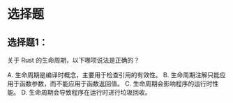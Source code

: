 # 选择题


## 选择题1：

关于 Rust 的生命周期，以下哪项说法是正确的？

A. 生命周期是编译时概念，主要用于检查引用的有效性。
B. 生命周期注解只能应用于函数参数，而不能应用于函数返回值。
C. 生命周期会影响程序的运行时性能。
D. 生命周期会导致程序在运行时进行垃圾回收。


